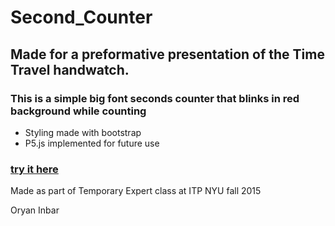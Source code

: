# Second_Counter

## Made for a preformative presentation of the Time Travel handwatch. 

### This is a simple big font seconds counter that blinks in red background while counting

* Styling made with bootstrap
* P5.js implemented for future use

### [try it here](http://oryano.github.io/Second_Counter)

Made as part of Temporary Expert class at ITP NYU fall 2015

Oryan Inbar